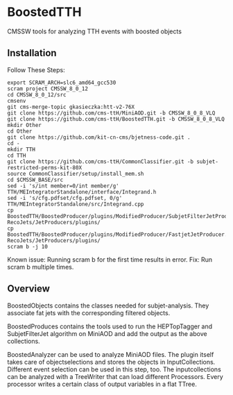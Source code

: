 BoostedTTH
=======

CMSSW tools for analyzing TTH events with boosted objects

## Installation
Follow These Steps:

    export SCRAM_ARCH=slc6_amd64_gcc530
    scram project CMSSW_8_0_12
    cd CMSSW_8_0_12/src
    cmsenv   
    git cms-merge-topic gkasieczka:htt-v2-76X
    git clone https://github.com/cms-ttH/MiniAOD.git -b CMSSW_8_0_8_VLQ
    git clone https://github.com/cms-ttH/BoostedTTH.git -b CMSSW_8_0_8_VLQ
    mkdir Other
    cd Other
    git clone https://github.com/kit-cn-cms/bjetness-code.git .
    cd -
    mkdir TTH
    cd TTH
    git clone https://github.com/cms-ttH/CommonClassifier.git -b subjet-restricted-perms-kit-80X
    source CommonClassifier/setup/install_mem.sh
    cd $CMSSW_BASE/src
    sed -i 's/int member=0/int member/g' TTH/MEIntegratorStandalone/interface/Integrand.h
    sed -i 's/cfg.pdfset/cfg.pdfset, 0/g' TTH/MEIntegratorStandalone/src/Integrand.cpp
    cp BoostedTTH/BoostedProducer/plugins/ModifiedProducer/SubjetFilterJetProducer.cc RecoJets/JetProducers/plugins/
    cp BoostedTTH/BoostedProducer/plugins/ModifiedProducer/FastjetJetProducer.cc RecoJets/JetProducers/plugins/ 
    scram b -j 10
Known issue: Running scram b for the first time results in error.
Fix: Run scram b multiple times.

## Overview
BoostedObjects contains the classes needed for subjet-analysis. They associate fat jets with the corresponding filtered objects.

BoostedProduces contains the tools used to run the HEPTopTagger and SubjetFilterJet algorithm on MiniAOD and add the output as the above collections.

BoostedAnalyzer can be used to analyze MiniAOD files. The plugin itself takes care of objectselections and stores the objects in InputCollections. Different event selection can be used in this step, too. The inputcollections can be analyzed with a TreeWriter that can load different Processors. Every processor writes a certain class of output variables in a flat TTree.
